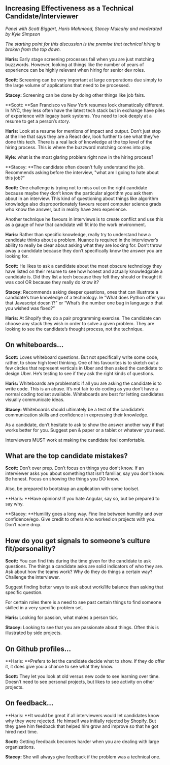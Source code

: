 **Increasing Effectiveness as a Technical Candidate/Interviewer**
-----------------------------------------------------------
*Panel with Scott Biggart, Haris Mahmood, Stacey Mulcahy and moderated by Kyle Simpson*

*The starting point for this discussion is the premise that technical hiring is broken from the top down.*

**Haris:** Early stage screening processes fail when you are just matching buzzwords. However, looking at things like the number of years of experience can be highly relevant when hiring for senior dev roles.

**Scott**: Screening can be very important at large corporations due simply to the large volume of applications that need to be processed.

**Stacey:** Screening can be done by doing other things like job fairs.

**Scott: **San Francisco vs New York resumes look dramatically different. In NYC, they less often have the latest tech stack but in exchange have piles of experience with legacy bank systems. You need to look deeply at a resume to get a person’s story.

**Haris:** Look at a resume for mentions of impact and output. Don’t just stop at the line that says they are a React dev, look further to see what they’ve done this tech. There is a real lack of knowledge at the top level of the hiring process. This is where the buzzword matching comes into play.

**Kyle:** what is the most glaring problem right now in the hiring process?

**Stacey: **The candidate often doesn’t fully understand the job. Recommends asking before the interview, "what am I going to hate about this job?"

**Scott:** One challenge is trying not to miss out on the right candidate because maybe they don’t know the particular algorithm you ask them about in an interview. This kind of questioning about things like algorithm knowledge also disproportionately favours recent computer science grads who know the answer, but in reality have zero experience.

Another technique he favours in interviews is to create conflict and use this as a gauge of how that candidate will fit into the work environment.

**Haris:** Rather than specific knowledge, really try to understand how a candidate thinks about a problem. Nuance is required in the interviewer’s ability to really be clear about asking what they are looking for. Don’t throw away a candidate because they don’t specifically know the answer you are looking for.

**Scott:** He likes to ask a candidate about the most obscure technology they have listed on their resume to see how honest and actually knowledgable a candidate is. Did they list a tech because they felt they should or thought it was cool OR because they really do know it?

**Stacey:** Recommends asking deeper questions, ones that can illustrate a candidate’s true knowledge of a technology. Ie "What does Python offer you that Javascript doesn’t?" or “What’s the number one bug in language x that you wished was fixed?”

**Haris:** At Shopify they do a pair programming exercise. The candidate can choose any stack they wish in order to solve a given problem. They are looking to see the candidate’s thought process, not the technique. 

## On whiteboards…

**Scott:** Loves whiteboard questions. But not specifically write some code, rather, to show high level thinking. One of his favourites is to sketch out a few circles that represent verticals in Uber and then asked the candidate to design Uber. He’s testing to see if they ask the right kinds of questions.

**Haris:** Whiteboards are problematic if all you are asking the candidate is to write code. This is an abuse. It’s not fair to do coding as you don’t have a normal coding toolset available. Whiteboards are best for letting candidates visually communicate ideas.

**Stacey:** Whiteboards should ultimately be a test of the candidate’s communication skills and confidence in expressing their knowledge.

As a candidate, don’t hesitate to ask to show the answer another way if that works better for you. Suggest pen & paper or a tablet or whatever you need.

Interviewers MUST work at making the candidate feel comfortable.

## What are the top candidate mistakes?

**Scott:** Don’t over prep. Don’t focus on things you don’t know. If an interviewer asks you about something that isn’t familiar, say you don’t know. Be honest. Focus on showing the things you DO know.

Also, be prepared to bootstrap an application with some toolset. 

**Haris: **Have opinions! If you hate Angular, say so, but be prepared to say why.

**Stacey: **Humility goes a long way. Fine line between humility and over confidence/ego. Give credit to others who worked on projects with you. Don’t name drop.

## How do you get signals to someone’s culture fit/personality?

**Scott:** You can find this during the time given for the candidate to ask questions. The things a candidate asks are solid indicators of who they are. Ask about how the teams work? Why do they do things a certain way? Challenge the interviewer. 

Suggest finding better ways to ask about work/life balance than asking that specific question.

For certain roles there is a need to see past certain things to find someone skilled in a very specific problem set. 

**Haris:** Looking for passion, what makes a person tick.

**Stacey:** Looking to see that you are passionate about things. Often this is illustrated by side projects.

## On Github profiles…

**Haris: **Prefers to let the candidate decide what to show. If they do offer it, it does give you a chance to see what they know.

**Scott:** They let you look at old versus new code to see learning over time. Doesn’t need to see personal projects, but likes to see activity on other projects.

## On feedback…

**Haris: **It would be great if all interviewers would let candidates know why they were rejected. He himself was initially rejected by Shopify. But they gave him feedback that helped him grow and improve so that he got hired next time.

**Scott:** Getting feedback becomes harder when you are dealing with large organizations.

**Stacey:** She will always give feedback if the problem was a technical one.

